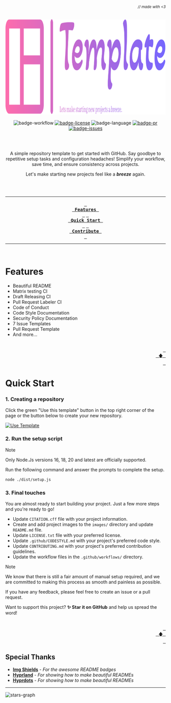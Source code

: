###### _<div align="right"><sub>// made with <3</sub></div>_

<div align="center">

<!-- Project Banner -->

<a href="https://github.com/caffeine-addictt/template">
  <img src="https://github.com/caffeine-addictt/template/blob/node-legacy/assets/transparent-logo.svg" width="750" height="300" alt="">
</a>

<br>

<!-- Badges -->

![badge-workflow]
[![badge-license]][license]
![badge-language]
[![badge-pr]][prs]
[![badge-issues]][issues]

<br><br>

<!-- Description -->

A simple repository template to get started with GitHub.
Say goodbye to repetitive setup tasks and configuration headaches!
Simplify your workflow, save time, and ensure consistency across projects.

Let's make starting new projects feel like a **_breeze_** again.

<br><br>

---

<!-- TOC -->

**[<kbd> <br> Features <br> </kbd>](#features)**
**[<kbd> <br> Quick Start <br> </kbd>](#quick-start)**
**[<kbd> <br> Contribute <br> </kbd>][contribute]**

---

<br>

</div>

# Features

- Beautiful README
- Matrix testing CI
- Draft Releasing CI
- Pull Request Labeler CI
- Code of Conduct
- Code Style Documentation
- Security Policy Documentation
- 7 Issue Templates
- Pull Request Template
- And more...

<div align="right">
  <br>
  <a href="#-made-with-3"><kbd> <br> 🡅 <br> </kbd></a>
</div>

# Quick Start

### 1. Creating a repository

Click the green "Use this template" button in the top right corner of the page
or the button below to create your new repository.

[![Use Template][badge-use]][use-url]

### 2. Run the setup script

> [!NOTE]
> Only Node.Js versions 16, 18, 20 and latest are officially supported.

Run the following command and answer the prompts to complete the setup.

```sh
node ./dist/setup.js
```

### 3. Final touches

You are almost ready to start building your project.
Just a few more steps and you're ready to go!

- Update `CITATION.cff` file with your project information.
- Create and add project images to the `images/` directory
  and update `README.md` file.
- Update `LICENSE.txt` file with your preferred license.
- Update `.github/CODESTYLE.md` with your project's preferred code style.
- Update `CONTRIBUTING.md` with your project's preferred contribution guidelines.
- Update the workflow files in the `.github/workflows/` directory.

> [!NOTE]
> We know that there is still a fair amount of manual setup required,
> and we are committed to making this process as smooth and painless as possible.
>
> If you have any feedback, please feel free to create an issue or a pull request.

Want to support this project? **✨ Star it on GitHub** and help us spread the word!

<div align="right">
  <br>
  <a href="#-made-with-3"><kbd> <br> 🡅 <br> </kbd></a>
</div>

## Special Thanks

- **[Img Shields][img-shields]** - _For the awesome README badges_
- **[Hyprland][hyprland]** - _For showing how to make beautiful READMEs_
- **[Hyprdots][hyprdots]** - _For showing how to make beautiful READMEs_

---

![stars-graph]

<!-- MARKDOWN LINKS & IMAGES -->
<!-- https://www.markdownguide.org/basic-syntax/#reference-style-links -->

[stars-graph]: https://starchart.cc/caffeine-addictt/template.svg?variant=adaptive
[prs]: https://github.com/caffeine-addictt/template/pulls
[issues]: https://github.com/caffeine-addictt/template/issues
[license]: https://github.com/caffeine-addictt/template/blob/main/LICENSE

<!---------------- {{Links}} ---------------->

[use-url]: https://github.com/new?template_name=template&template_owner=caffeine-addictt
[contribute]: https://github.com/caffeine-addictt/template/blob/main/CONTRIBUTING.md

<!---------------- {{Thanks}} ---------------->

[hyprland]: https://github.com/hyprwm/Hyprland
[hyprdots]: https://github.com/prasanthrangan/hyprdots
[img-shields]: https://shields.io

<!---------------- {{Badges}} ---------------->

[badge-workflow]: https://github.com/caffeine-addictt/template/actions/workflows/test-worker.yml/badge.svg
[badge-issues]: https://img.shields.io/github/issues/caffeine-addictt/template
[badge-pr]: https://img.shields.io/github/issues-pr/caffeine-addictt/template
[badge-language]: https://img.shields.io/github/languages/top/caffeine-addictt/template
[badge-license]: https://img.shields.io/github/license/caffeine-addictt/template
[badge-use]: https://img.shields.io/badge/Use%20template-FFFFFF?style=for-the-badge

